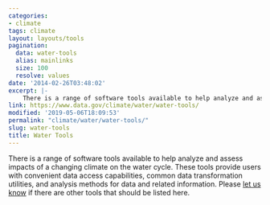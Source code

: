 ```yaml
---
categories:
- climate
tags: climate
layout: layouts/tools
pagination:
  data: water-tools
  alias: mainlinks
  size: 100
  resolve: values
date: '2014-02-26T03:48:02'
excerpt: |-
    There is a range of software tools available to help analyze and assess impacts of a changing climate on the water cycle. These tools provide users with convenient data access capabilities, common data transformation utilities, and analysis methods for data and related information   …
link: https://www.data.gov/climate/water/water-tools/
modified: '2019-05-06T18:09:53'
permalink: "climate/water/water-tools/"
slug: water-tools
title: Water Tools
---
```


There is a range of software tools available to help analyze and assess impacts of a changing climate on the water cycle. These tools provide users with convenient data access capabilities, common data transformation utilities, and analysis methods for data and related information. Please [let us know](../../../climate/climate-feedback/) if there are other tools that should be listed here.
